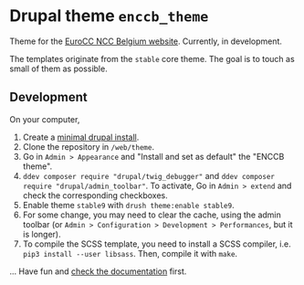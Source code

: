 # Drupal theme `enccb_theme`

Theme for the [EuroCC NCC Belgium website](https://www.enccb.be/). Currently, in development.

The templates originate from the `stable` core theme. The goal is to touch as small of them as possible.

## Development

On your computer,

1. Create a [minimal drupal install](https://www.digitalocean.com/community/tutorials/how-to-develop-a-drupal-9-website-on-your-local-machine-using-docker-and-ddev).
2. Clone the repository in `/web/theme`.
3. Go in `Admin > Appearance` and "Install and set as default" the "ENCCB theme".
4. `ddev composer require "drupal/twig_debugger"` and `ddev composer require "drupal/admin_toolbar"`. To activate, Go in `Admin > extend` and check the corresponding checkboxes.
5. Enable theme `stable9` with `drush theme:enable stable9`.
6. For some change, you may need to clear the cache, using the admin toolbar (or `Admin > Configuration > Development > Performances`, but it is longer).
7. To compile the SCSS template, you need to install a SCSS compiler, i.e. `pip3 install --user libsass`. Then, compile it with `make`.

... Have fun and [check the documentation](documentation.md) first.

